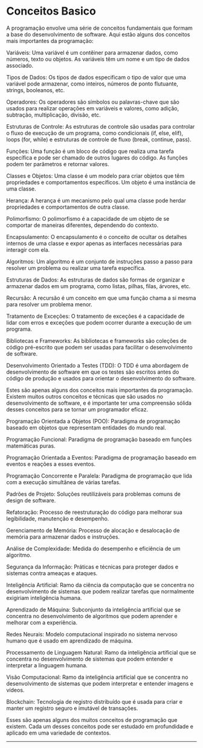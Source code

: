 # Conceitos Basico

A programação envolve uma série de conceitos fundamentais que formam a base do desenvolvimento de software. Aqui estão alguns dos conceitos mais importantes da programação:

Variáveis: Uma variável é um contêiner para armazenar dados, como números, texto ou objetos. As variáveis têm um nome e um tipo de dados associado.

Tipos de Dados: Os tipos de dados especificam o tipo de valor que uma variável pode armazenar, como inteiros, números de ponto flutuante, strings, booleanos, etc.

Operadores: Os operadores são símbolos ou palavras-chave que são usados para realizar operações em variáveis e valores, como adição, subtração, multiplicação, divisão, etc.

Estruturas de Controle: As estruturas de controle são usadas para controlar o fluxo de execução de um programa, como condicionais (if, else, elif), loops (for, while) e estruturas de controle de fluxo (break, continue, pass).

Funções: Uma função é um bloco de código que realiza uma tarefa específica e pode ser chamado de outros lugares do código. As funções podem ter parâmetros e retornar valores.

Classes e Objetos: Uma classe é um modelo para criar objetos que têm propriedades e comportamentos específicos. Um objeto é uma instância de uma classe.

Herança: A herança é um mecanismo pelo qual uma classe pode herdar propriedades e comportamentos de outra classe.

Polimorfismo: O polimorfismo é a capacidade de um objeto de se comportar de maneiras diferentes, dependendo do contexto.

Encapsulamento: O encapsulamento é o conceito de ocultar os detalhes internos de uma classe e expor apenas as interfaces necessárias para interagir com ela.

Algoritmos: Um algoritmo é um conjunto de instruções passo a passo para resolver um problema ou realizar uma tarefa específica.

Estruturas de Dados: As estruturas de dados são formas de organizar e armazenar dados em um programa, como listas, pilhas, filas, árvores, etc.

Recursão: A recursão é um conceito em que uma função chama a si mesma para resolver um problema menor.

Tratamento de Exceções: O tratamento de exceções é a capacidade de lidar com erros e exceções que podem ocorrer durante a execução de um programa.

Bibliotecas e Frameworks: As bibliotecas e frameworks são coleções de código pré-escrito que podem ser usadas para facilitar o desenvolvimento de software.

Desenvolvimento Orientado a Testes (TDD): O TDD é uma abordagem de desenvolvimento de software em que os testes são escritos antes do código de produção e usados para orientar o desenvolvimento do software.

Estes são apenas alguns dos conceitos mais importantes da programação. Existem muitos outros conceitos e técnicas que são usados no desenvolvimento de software, e é importante ter uma compreensão sólida desses conceitos para se tornar um programador eficaz.

Programação Orientada a Objetos (POO): Paradigma de programação baseado em objetos que representam entidades do mundo real.

Programação Funcional: Paradigma de programação baseado em funções matemáticas puras.

Programação Orientada a Eventos: Paradigma de programação baseado em eventos e reações a esses eventos.

Programação Concorrente e Paralela: Paradigma de programação que lida com a execução simultânea de várias tarefas.

Padrões de Projeto: Soluções reutilizáveis para problemas comuns de design de software.

Refatoração: Processo de reestruturação do código para melhorar sua legibilidade, manutenção e desempenho.

Gerenciamento de Memória: Processo de alocação e desalocação de memória para armazenar dados e instruções.

Análise de Complexidade: Medida do desempenho e eficiência de um algoritmo.

Segurança da Informação: Práticas e técnicas para proteger dados e sistemas contra ameaças e ataques.

Inteligência Artificial: Ramo da ciência da computação que se concentra no desenvolvimento de sistemas que podem realizar tarefas que normalmente exigiriam inteligência humana.

Aprendizado de Máquina: Subconjunto da inteligência artificial que se concentra no desenvolvimento de algoritmos que podem aprender e melhorar com a experiência.

Redes Neurais: Modelo computacional inspirado no sistema nervoso humano que é usado em aprendizado de máquina.

Processamento de Linguagem Natural: Ramo da inteligência artificial que se concentra no desenvolvimento de sistemas que podem entender e interpretar a linguagem humana.

Visão Computacional: Ramo da inteligência artificial que se concentra no desenvolvimento de sistemas que podem interpretar e entender imagens e vídeos.

Blockchain: Tecnologia de registro distribuído que é usada para criar e manter um registro seguro e imutável de transações.

Esses são apenas alguns dos muitos conceitos de programação que existem. Cada um desses conceitos pode ser estudado em profundidade e aplicado em uma variedade de contextos.

---

